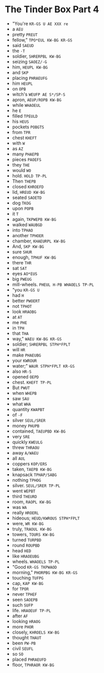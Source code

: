 # The Tinder Box Part 4

* "You're `KR-GS U AE XXX re`
* a `AEU`
* pretty `PREUT`
* fellow," `TPO*EUL KW-BG KR-GS`
* said `SAEUD`
* the `-T`
* soldier, `SHRERPBL KW-BG`
* seizing `SAOEZ/-G`
* him, `HEUPL KW-BG`
* and `SKP`
* placing `PHRAEUFG`
* him `HEUPL`
* on `OPB`
* witch's `WEUFP AE S*/SP-S`
* apron, `AEUP/ROPB KW-BG`
* while `WHAOEUL`
* he `E`
* filled `TPEULD`
* his `HEUS`
* pockets `POBGTS`
* from `TPR`
* chest `KHEFT`
* with `W`
* as `AZ`
* many `PHAEPB`
* pieces `PAOEFS`
* they `THE`
* would `WO`
* hold. `HOLD TP-PL`
* Then `THEPB`
* closed `KHROEFD`
* lid, `HREUD KW-BG`
* seated `SAOETD`
* dog `TKOG`
* upon `POPB`
* it `T`
* again, `TKPWEPB KW-BG`
* walked `WAUBGD`
* into `TPHAO`
* another `TPHOER`
* chamber, `KHAEURPL KW-BG`
* And, `SKP KW-BG`
* sure `SHUR`
* enough, `TPHUF KW-BG`
* there `THR`
* sat `SAT`
* eyes `AO*EUS`
* big `PWEUG`
* mill-wheels. `PHEUL H-PB WHAOELS TP-PL`
* "you `KR-GS U`
* had `H`
* better `PWOERT`
* not `TPHOT`
* look `HRAOBG`
* at `AT`
* me `PHE`
* in `TPH`
* that `THA`
* way," `WAEU KW-BG KR-GS`
* soldier; `SHRERPBL STPH*FPLT`
* will `HR`
* make `PHAEUBG`
* your `KWROUR`
* water;" `WAUR STPH*FPLT KR-GS`
* also `HR-S`
* opened `OEPD`
* chest. `KHEFT TP-PL`
* But `PWUT`
* when `WHEPB`
* saw `SAU`
* what `WHA`
* quantity `KWAPBT`
* of `-F`
* silver `SEUL/SRER`
* money `PHUPB`
* contained, `TAEUPBD KW-BG`
* very `SRE`
* quickly `KWEULG`
* threw `THRAOU`
* away `A/WAEU`
* all `AUL`
* coppers `KOP/ERS`
* taken, `TAEPB KW-BG`
* knapsack `TPHAP/SABG`
* nothing `TPHOG`
* silver. `SEUL/SRER TP-PL`
* went `WEPBT`
* third `THEURD`
* room, `RAOPL KW-BG`
* was `WA`
* really `HROERL`
* hideous; `HEUD/KWROUS STPH*FPLT`
* were, `WR KW-BG`
* truly, `TRAOUL KW-BG`
* towers, `TOURS KW-BG`
* turned `TURPBD`
* round `ROUPBD`
* head `HED`
* like `HRAOEUBG`
* wheels. `WHAOELS TP-PL`
* "Good `KR-GS TKPWAOD`
* morning," `PHORPBG KW-BG KR-GS`
* touching `TUFPG`
* cap, `KAP KW-BG`
* for `TPOR`
* never `TPHEF`
* seen `SAOEPB`
* such `SUFP`
* life. `HRAOEUF TP-PL`
* after `AF`
* looking `HRAOG`
* more `PHOR`
* closely, `KHROELS KW-BG`
* thought `THAUT`
* been `PW-PB`
* civil `SEUFL`
* so `SO`
* placed `PHRAEUFD`
* floor, `TPHRAOR KW-BG`
